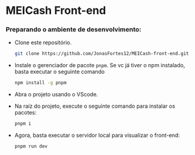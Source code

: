 # MEICash Front-end

### Preparando o ambiente de desenvolvimento:

- Clone este repositório.
    ```bash
    git clone https://github.com/JonasFortes12/MEICash-front-end.git
    ```
- Instale o gerenciador de pacote `pnpm`. Se vc já tiver o npm instalado, basta executar
o seguinte comando
    ```bash
    npm install -g pnpm
    ```

- Abra o projeto usando o VScode.
- Na raíz do projeto, execute o seguinte comando para instalar os pacotes:
    ```bash
    pnpm i
    ```
- Agora, basta executar o servidor local para visualizar o front-end: 
    ```bash
    pnpm run dev
    ```
